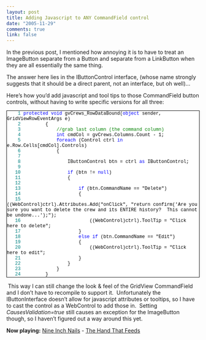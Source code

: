 ```yaml
--- 
layout: post
title: Adding Javascript to ANY CommandField control
date: "2005-11-29"
comments: true
link: false
---
```

<p>In the previous post, I mentioned how annoying it is to have to treat an ImageButton separate from a Button and separate from a LinkButton when they are all essentially the same thing.</p><p>The answer here lies in the IButtonControl interface, (whose name strongly suggests that it should be a direct parent, not an interface, but oh well)&hellip;</p><p>Here&rsquo;s how you&rsquo;d add javascript and tool tips to those&nbsp;CommandField&nbsp;button controls, without having to write specific versions for all three:</p><div style="BORDER-RIGHT: windowtext 1pt solid; PADDING-RIGHT: 0pt; BORDER-TOP: windowtext 1pt solid; PADDING-LEFT: 0pt; FONT-SIZE: 9pt; BACKGROUND: white; PADDING-BOTTOM: 0pt; BORDER-LEFT: windowtext 1pt solid; COLOR: black; PADDING-TOP: 0pt; BORDER-BOTTOM: windowtext 1pt solid; FONT-FAMILY: Courier New"><p style="MARGIN: 0px"><span style="COLOR: teal">&nbsp;&nbsp;&nbsp;&nbsp;1</span>&nbsp;<span style="COLOR: blue">protected</span> <span style="COLOR: blue">void</span> gvCrews_RowDataBound(<span style="COLOR: blue">object</span> sender, GridViewRowEventArgs e)</p><p style="MARGIN: 0px"><span style="COLOR: teal">&nbsp;&nbsp;&nbsp;&nbsp;2</span>&nbsp;&nbsp;&nbsp;&nbsp; &nbsp;&nbsp;&nbsp; {</p><p style="MARGIN: 0px"><span style="COLOR: teal">&nbsp;&nbsp;&nbsp;&nbsp;3</span>&nbsp;&nbsp;&nbsp;&nbsp; &nbsp;&nbsp;&nbsp; &nbsp;&nbsp;&nbsp; <span style="COLOR: green">//grab last column (the command column)</span></p><p style="MARGIN: 0px"><span style="COLOR: teal">&nbsp;&nbsp;&nbsp;&nbsp;4</span>&nbsp;&nbsp;&nbsp;&nbsp; &nbsp;&nbsp;&nbsp; &nbsp;&nbsp;&nbsp; <span style="COLOR: blue">int</span> cmdCol = gvCrews.Columns.Count - 1;</p><p style="MARGIN: 0px"><span style="COLOR: teal">&nbsp;&nbsp;&nbsp;&nbsp;5</span>&nbsp;&nbsp;&nbsp;&nbsp; &nbsp;&nbsp;&nbsp; &nbsp;&nbsp;&nbsp; <span style="COLOR: blue">foreach</span> (Control ctrl <span style="COLOR: blue">in</span> e.Row.Cells[cmdCol].Controls)</p><p style="MARGIN: 0px"><span style="COLOR: teal">&nbsp;&nbsp;&nbsp;&nbsp;6</span>&nbsp;&nbsp;&nbsp;&nbsp; &nbsp;&nbsp;&nbsp; &nbsp;&nbsp;&nbsp; {&nbsp;&nbsp;&nbsp; &nbsp;&nbsp;&nbsp; &nbsp;&nbsp;&nbsp; </p><p style="MARGIN: 0px"><span style="COLOR: teal">&nbsp;&nbsp;&nbsp;&nbsp;7</span>&nbsp;&nbsp;&nbsp;&nbsp;&nbsp;&nbsp;&nbsp;&nbsp;&nbsp;&nbsp;&nbsp;&nbsp;&nbsp;&nbsp;&nbsp;&nbsp; </p><p style="MARGIN: 0px"><span style="COLOR: teal">&nbsp;&nbsp;&nbsp;&nbsp;8</span>&nbsp;&nbsp;&nbsp;&nbsp; &nbsp;&nbsp;&nbsp; &nbsp;&nbsp;&nbsp; &nbsp;&nbsp;&nbsp; IButtonControl btn = ctrl <span style="COLOR: blue">as</span> IButtonControl;</p><p style="MARGIN: 0px"><span style="COLOR: teal">&nbsp;&nbsp;&nbsp;&nbsp;9</span>&nbsp;</p><p style="MARGIN: 0px"><span style="COLOR: teal">&nbsp;&nbsp;&nbsp;10</span>&nbsp;&nbsp;&nbsp;&nbsp; &nbsp;&nbsp;&nbsp; &nbsp;&nbsp;&nbsp; &nbsp;&nbsp;&nbsp; <span style="COLOR: blue">if</span> (btn != <span style="COLOR: blue">null</span>) </p><p style="MARGIN: 0px"><span style="COLOR: teal">&nbsp;&nbsp;&nbsp;11</span>&nbsp;&nbsp;&nbsp;&nbsp; &nbsp;&nbsp;&nbsp; &nbsp;&nbsp;&nbsp; &nbsp;&nbsp;&nbsp; {&nbsp;&nbsp;&nbsp; &nbsp;&nbsp;&nbsp; &nbsp;&nbsp;&nbsp; </p><p style="MARGIN: 0px"><span style="COLOR: teal">&nbsp;&nbsp;&nbsp;12</span>&nbsp;</p><p style="MARGIN: 0px"><span style="COLOR: teal">&nbsp;&nbsp;&nbsp;13</span>&nbsp;&nbsp;&nbsp;&nbsp; &nbsp;&nbsp;&nbsp; &nbsp;&nbsp;&nbsp; &nbsp;&nbsp;&nbsp; &nbsp;&nbsp;&nbsp; <span style="COLOR: blue">if</span> (btn.CommandName == "Delete")</p><p style="MARGIN: 0px"><span style="COLOR: teal">&nbsp;&nbsp;&nbsp;14</span>&nbsp;&nbsp;&nbsp;&nbsp; &nbsp;&nbsp;&nbsp; &nbsp;&nbsp;&nbsp; &nbsp;&nbsp;&nbsp; &nbsp;&nbsp;&nbsp; {</p><p style="MARGIN: 0px"><span style="COLOR: teal">&nbsp;&nbsp;&nbsp;15</span>&nbsp;&nbsp;&nbsp;&nbsp; &nbsp;&nbsp;&nbsp; &nbsp;&nbsp;&nbsp; &nbsp;&nbsp;&nbsp; &nbsp;&nbsp;&nbsp; &nbsp;&nbsp;&nbsp; ((WebControl)ctrl).Attributes.Add("onClick", "return confirm('Are you sure you want to delete the crew and its ENTIRE history?&nbsp; This cannot be undone...');");</p><p style="MARGIN: 0px"><span style="COLOR: teal">&nbsp;&nbsp;&nbsp;16</span>&nbsp;&nbsp;&nbsp;&nbsp; &nbsp;&nbsp;&nbsp; &nbsp;&nbsp;&nbsp; &nbsp;&nbsp;&nbsp; &nbsp;&nbsp;&nbsp; &nbsp;&nbsp;&nbsp; ((WebControl)ctrl).ToolTip = "Click here to delete";</p><p style="MARGIN: 0px"><span style="COLOR: teal">&nbsp;&nbsp;&nbsp;17</span>&nbsp;&nbsp;&nbsp;&nbsp; &nbsp;&nbsp;&nbsp; &nbsp;&nbsp;&nbsp; &nbsp;&nbsp;&nbsp; &nbsp;&nbsp;&nbsp; }</p><p style="MARGIN: 0px"><span style="COLOR: teal">&nbsp;&nbsp;&nbsp;18</span>&nbsp;&nbsp;&nbsp;&nbsp; &nbsp;&nbsp;&nbsp; &nbsp;&nbsp;&nbsp; &nbsp;&nbsp;&nbsp; &nbsp;&nbsp;&nbsp; <span style="COLOR: blue">else</span> <span style="COLOR: blue">if</span> (btn.CommandName == "Edit")</p><p style="MARGIN: 0px"><span style="COLOR: teal">&nbsp;&nbsp;&nbsp;19</span>&nbsp;&nbsp;&nbsp;&nbsp; &nbsp;&nbsp;&nbsp; &nbsp;&nbsp;&nbsp; &nbsp;&nbsp;&nbsp; &nbsp;&nbsp;&nbsp; {</p><p style="MARGIN: 0px"><span style="COLOR: teal">&nbsp;&nbsp;&nbsp;20</span>&nbsp;&nbsp;&nbsp;&nbsp; &nbsp;&nbsp;&nbsp; &nbsp;&nbsp;&nbsp; &nbsp;&nbsp;&nbsp; &nbsp;&nbsp;&nbsp; &nbsp;&nbsp;&nbsp; ((WebControl)ctrl).ToolTip = "Click here to edit";</p><p style="MARGIN: 0px"><span style="COLOR: teal">&nbsp;&nbsp;&nbsp;21</span>&nbsp;&nbsp;&nbsp;&nbsp; &nbsp;&nbsp;&nbsp; &nbsp;&nbsp;&nbsp; &nbsp;&nbsp;&nbsp; &nbsp;&nbsp;&nbsp; }</p><p style="MARGIN: 0px"><span style="COLOR: teal">&nbsp;&nbsp;&nbsp;22</span>&nbsp;&nbsp;&nbsp;&nbsp; &nbsp;&nbsp;&nbsp; &nbsp;&nbsp;&nbsp; &nbsp;&nbsp;&nbsp; }&nbsp;&nbsp;&nbsp; &nbsp;&nbsp;&nbsp; &nbsp;&nbsp;&nbsp; </p><p style="MARGIN: 0px"><span style="COLOR: teal">&nbsp;&nbsp;&nbsp;23</span>&nbsp;&nbsp;&nbsp;&nbsp; &nbsp;&nbsp;&nbsp; &nbsp;&nbsp;&nbsp; }&nbsp;&nbsp;&nbsp; </p><p style="MARGIN: 0px"><span style="COLOR: teal">&nbsp;&nbsp;&nbsp;24</span>&nbsp;&nbsp;&nbsp;&nbsp; &nbsp;&nbsp;&nbsp; }</p></div><p><!--EndFragment-->&nbsp;This way I can still change the look &amp; feel of the GridView CommandField and I don&rsquo;t have to recompile to support it.&nbsp; Unfortunately the IButtonInterface doesn&rsquo;t allow for javascript attributes or tooltips, so I have to cast the control as a WebControl to add those in.&nbsp; Setting <em>CausesValidation=true</em> still causes an exception for the ImageButton though, so I haven&rsquo;t figured out a way around this yet.</p><p><strong>Now playing:</strong> <a href="http://phobos.apple.com/WebObjects/MZSearch.woa/wa/advancedSearchResults?artistTerm=Nine Inch Nails">Nine Inch Nails</a> - <a href="http://phobos.apple.com/WebObjects/MZSearch.woa/wa/advancedSearchResults?songTerm=The Hand That Feeds&amp;artistTerm=Nine Inch Nails">The Hand That Feeds</a></p>
